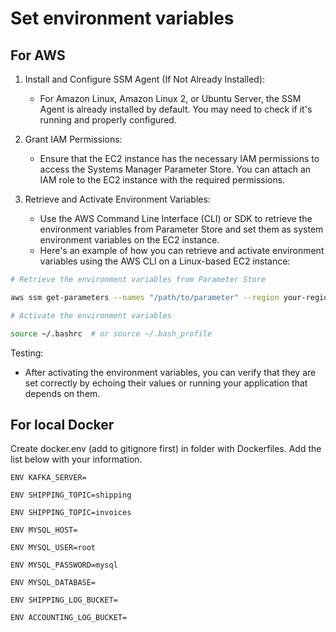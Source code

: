 # Set environment variables

## For AWS

1. Install and Configure SSM Agent (If Not Already Installed):

    - For Amazon Linux, Amazon Linux 2, or Ubuntu Server, the SSM Agent is already installed by default. You may need to check if it's running and properly configured.
1. Grant IAM Permissions:
    - Ensure that the EC2 instance has the necessary IAM permissions to access the Systems Manager Parameter Store. You can attach an IAM role to the EC2 instance with the required permissions.
1. Retrieve and Activate Environment Variables:
    - Use the AWS Command Line Interface (CLI) or SDK to retrieve the environment variables from Parameter Store and set them as system environment variables on the EC2 instance.
    - Here's an example of how you can retrieve and activate environment variables using the AWS CLI on a Linux-based EC2 instance:

```Bash
# Retrieve the environment variables from Parameter Store

aws ssm get-parameters --names "/path/to/parameter" --region your-region --with-decryption --query 'Parameters[*].{Value:Value}' --output text | while read -r line; do export "$line"; done

# Activate the environment variables

source ~/.bashrc  # or source ~/.bash_profile
```

Testing:

- After activating the environment variables, you can verify that they are set correctly by echoing their values or running your application that depends on them.

## For local Docker

Create docker.env (add to gitignore first) in folder with Dockerfiles. Add the list below with your information.

```Text
ENV KAFKA_SERVER=

ENV SHIPPING_TOPIC=shipping

ENV SHIPPING_TOPIC=invoices

ENV MYSQL_HOST=

ENV MYSQL_USER=root

ENV MYSQL_PASSWORD=mysql

ENV MYSQL_DATABASE=

ENV SHIPPING_LOG_BUCKET=

ENV ACCOUNTING_LOG_BUCKET=
```
